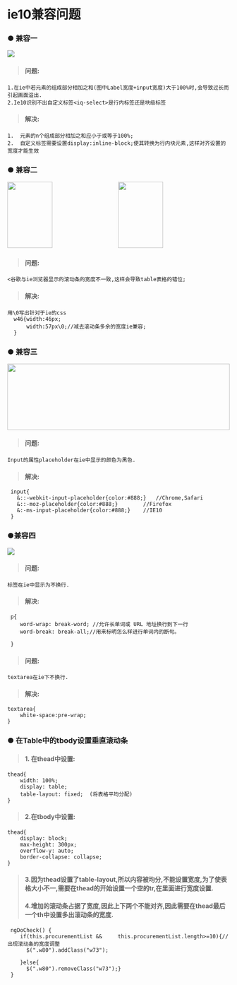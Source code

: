 # ie10兼容问题

### ● 兼容一

<img src="http://b.hiphotos.baidu.com/image/%70%69%63/item/c8ea15ce36d3d5399ffa1c963187e950342ab09b.jpg"/>

> #### 问题:
```
1.在ie中若元素的组成部分相加之和(图中Label宽度+input宽度)大于100%时,会导致过长而引起画面溢出.
2.Ie10识别不出自定义标签<iq-select>是行内标签还是块级标签
```

>#### 解决:
```
1.	元素的n个组成部分相加之和应小于或等于100%;
2.	自定义标签需要设置display:inline-block;使其转换为行内块元素,这样对齐设置的宽度才能生效

```

### ● 兼容二
<img src="http://g.hiphotos.baidu.com/image/%70%69%63/item/21a4462309f7905296be566b07f3d7ca7acbd5c5.jpg" width="45%" height="150px"/>
<img src="http://f.hiphotos.baidu.com/image/%70%69%63/item/4afbfbedab64034fbde5d253a4c379310a551dbe.jpg" width="45%" height="150px" style="margin-left:20px"/>

> #### 问题:
```
<谷歌与ie浏览器显示的滚动条的宽度不一致,这样会导致table表格的错位;

```
> #### 解决:
```
用\0写出针对于ie的css
  w46{width:46px;
      width:57px\0;//减去滚动条多余的宽度ie兼容;
  }
```

### ● 兼容三
<img src="http://mt1.baidu.com/timg?shitu&quality=100&sharpen=100&er=&imgtype=0&wh_rate=null&size=h120&sec=1508819955&di=1e3ca81c6e28e973cd0c5344a851bd0b&src=http%3A%2F%2Fmt1.baidu.com%2Ftimg%3Fshitu%26quality%3D100%26sharpen%3D100%26er%3D%26imgtype%3D0%26wh_rate%3Dnull%26size%3D9%26sec%3D1508819955%26di%3D45592aea4e3e1f2744a4587fb2955d98%26cut_x%3D0%26cut_y%3D3.513333333333333%26cut_w%3D1054%26cut_h%3D221.34%26src%3Dhttp%253A%252F%252Ff.hiphotos.baidu.com%252Fimage%252F%252570%252569%252563%252Fitem%252F5ab5c9ea15ce36d3f0fe9f6531f33a87e850b1e8.jpg" width="100%" height="150px">

> #### 问题:
```
Input的属性placeholder在ie中显示的颜色为黑色.
```

> #### 解决:
```
 input{
   &::-webkit-input-placeholder{color:#888;}   //Chrome,Safari
   &::-moz-placeholder{color:#888;}        //Firefox
   &:-ms-input-placeholder{color:#888;}    //IE10
 }
```
### ●兼容四

<img src="http://mt1.baidu.com/timg?shitu&quality=100&sharpen=100&er=&imgtype=0&wh_rate=null&size=h120&sec=1508820071&di=d77b42ec7293ab7ebfdd0e57aa68c723&src=http%3A%2F%2Fmt1.baidu.com%2Ftimg%3Fshitu%26quality%3D100%26sharpen%3D100%26er%3D%26imgtype%3D0%26wh_rate%3Dnull%26size%3D9%26sec%3D1508820071%26di%3Dc57ea5f47ccd904e427859ad21cf98ba%26cut_x%3D7%26cut_y%3D0%26cut_w%3D575%26cut_h%3D70%26src%3Dhttp%253A%252F%252Fc.hiphotos.baidu.com%252Fimage%252F%252570%252569%252563%252Fitem%252F54fbb2fb43166d224d4d0bc14d2309f79052d2a8.jpg"/>

> #### 问题:
```
标签在ie中显示为不换行.
```
> #### 解决:
```
 p{ 
    word-wrap: break-word; //允许长单词或 URL 地址换行到下一行
    word-break: break-all;//用来标明怎么样进行单词内的断句。
     
 }
```

> #### 问题:
```
textarea在ie下不换行.
```
> #### 解决:
```
textarea{
    white-space:pre-wrap; 
}
```
### ● 在Table中的tbody设置垂直滚动条

> #### 1. 在thead中设置:
```
thead{
    width: 100%;
    display: table;
    table-layout: fixed;  (将表格平均分配)
}
```
> #### 2.在tbody中设置:
```
thead{
    display: block;
    max-height: 300px;
    overflow-y: auto;
    border-collapse: collapse;
}
```
> #### 3.因为thead设置了table-layout,所以内容被均分,不能设置宽度,为了使表格大小不一,需要在thead的开始设置一个空的tr,在里面进行宽度设置.
> #### 4.增加的滚动条占据了宽度,因此上下两个不能对齐,因此需要在thead最后一个th中设置多出滚动条的宽度.
```
 ngDoCheck() {
    if(this.procurementList &&     this.procurementList.length>=10){//出现滚动条的宽度调整
      $(".w80").addClass("w73");
        
    }else{
      $(".w80").removeClass("w73");}
 }
```